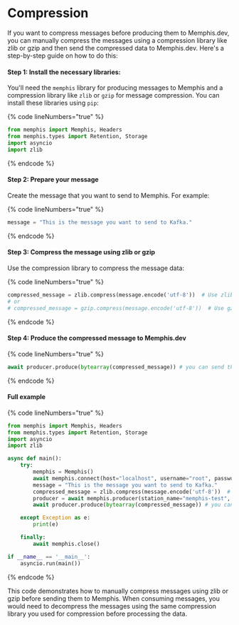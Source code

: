 # Compression

If you want to compress messages before producing them to Memphis.dev, you can manually compress the messages using a compression library like zlib or gzip and then send the compressed data to Memphis.dev. Here's a step-by-step guide on how to do this:

#### Step 1: Install the necessary libraries:

You'll need the `memphis` library for producing messages to Memphis and a compression library like `zlib` or `gzip` for message compression. You can install these libraries using `pip`:

{% code lineNumbers="true" %}
```python
from memphis import Memphis, Headers
from memphis.types import Retention, Storage
import asyncio
import zlib
```
{% endcode %}

#### Step 2: Prepare your message

Create the message that you want to send to Memphis. For example:

{% code lineNumbers="true" %}
```python
message = "This is the message you want to send to Kafka."
```
{% endcode %}

#### Step 3: Compress the message using zlib or gzip

Use the compression library to compress the message data:

{% code lineNumbers="true" %}
```python
compressed_message = zlib.compress(message.encode('utf-8'))  # Use zlib for compression
# or
# compressed_message = gzip.compress(message.encode('utf-8'))  # Use gzip for compression
```
{% endcode %}

#### Step 4: Produce the compressed message to Memphis.dev

{% code lineNumbers="true" %}
```python
await producer.produce(bytearray(compressed_message)) # you can send the message parameter as dict as well
```
{% endcode %}

#### Full example

{% code lineNumbers="true" %}
```python
from memphis import Memphis, Headers
from memphis.types import Retention, Storage
import asyncio
import zlib

async def main():
    try:
        memphis = Memphis()
        await memphis.connect(host="localhost", username="root", password="memphis")
        message = "This is the message you want to send to Kafka."
        compressed_message = zlib.compress(message.encode('utf-8'))  # Use zlib for compression
        producer = await memphis.producer(station_name="memphis-test", producer_name="producer-test")
        await producer.produce(bytearray(compressed_message)) # you can send the message parameter as dict as well

    except Exception as e:
        print(e)

    finally:
        await memphis.close()

if __name__ == '__main__':
    asyncio.run(main())
```
{% endcode %}

This code demonstrates how to manually compress messages using zlib or gzip before sending them to Memphis. When consuming messages, you would need to decompress the messages using the same compression library you used for compression before processing the data.
